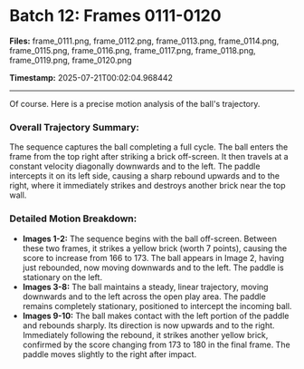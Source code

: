 # Batch 12: Frames 0111-0120

**Files:** frame_0111.png, frame_0112.png, frame_0113.png, frame_0114.png, frame_0115.png, frame_0116.png, frame_0117.png, frame_0118.png, frame_0119.png, frame_0120.png

**Timestamp:** 2025-07-21T00:02:04.968442

---

Of course. Here is a precise motion analysis of the ball's trajectory.

### Overall Trajectory Summary:
The sequence captures the ball completing a full cycle. The ball enters the frame from the top right after striking a brick off-screen. It then travels at a constant velocity diagonally downwards and to the left. The paddle intercepts it on its left side, causing a sharp rebound upwards and to the right, where it immediately strikes and destroys another brick near the top wall.

### Detailed Motion Breakdown:
*   **Images 1-2:** The sequence begins with the ball off-screen. Between these two frames, it strikes a yellow brick (worth 7 points), causing the score to increase from 166 to 173. The ball appears in Image 2, having just rebounded, now moving downwards and to the left. The paddle is stationary on the left.
*   **Images 3-8:** The ball maintains a steady, linear trajectory, moving downwards and to the left across the open play area. The paddle remains completely stationary, positioned to intercept the incoming ball.
*   **Images 9-10:** The ball makes contact with the left portion of the paddle and rebounds sharply. Its direction is now upwards and to the right. Immediately following the rebound, it strikes another yellow brick, confirmed by the score changing from 173 to 180 in the final frame. The paddle moves slightly to the right after impact.
